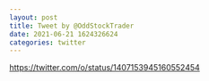 ```yaml
--- 
layout: post 
title: Tweet by @OddStockTrader 
date: 2021-06-21 1624326624 
categories: twitter 
--- 
```

https://twitter.com/o/status/1407153945160552454